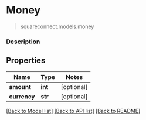 # Money
> squareconnect.models.money

### Description



## Properties
Name | Type | Notes
------------ | ------------- | -------------
**amount** | **int** | [optional] 
**currency** | **str** | [optional] 

[[Back to Model list]](../README.md#documentation-for-models) [[Back to API list]](../README.md#documentation-for-api-endpoints) [[Back to README]](../README.md)


